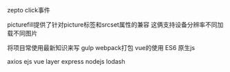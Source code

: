 zepto click事件
<script src="//cdnjs.cloudflare.com/ajax/libs/fastclick/1.0.6/fastclick.min.js"></script>
<script>
document.addEventListener('DOMContentLoaded', function() {
  FastClick.attach(document.body)
}, false)
</script>

picturefill提供了针对picture标签和srcset属性的兼容 这俩支持设备分辨率不同加载不同图片



将项目常使用最新知识来写 
gulp webpack打包 vue的使用 ES6  原生js 

axios
ejs
vue 
layer
express nodejs
lodash
